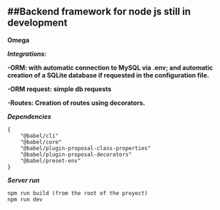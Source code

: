 ##Backend framework for node js still in development
--
**Omega**

***Integrations:***

**-ORM: with automatic connection to MySQL via .env; and automatic creation of a SQLite database if requested in the configuration file.**

**-ORM request: simple db requests**

**-Routes: Creation of routes using decorators.**


***Dependencies***
```
{
    "@babel/cli"
    "@babel/core"
    "@babel/plugin-proposal-class-properties"
    "@babel/plugin-proposal-decorators"
    "@babel/preset-env"
}
```

***Server run***
```
npm run build (from the root of the proyect)
npm run dev

```
